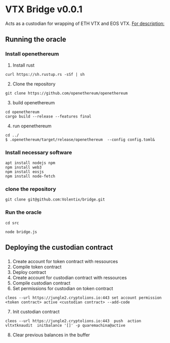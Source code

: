 # VTX Bridge v0.0.1
Acts as a custodian for wrapping of ETH VTX and EOS VTX.
[For description:](https://https://github.com/Volentix/bridge/blob/master/doc/AutomatedWrappedTokenCustodian.md)
## Running the oracle

### Install openethereum
1. Install rust
```
curl https://sh.rustup.rs -sSf | sh
```
2. Clone the repository
```
git clone https://github.com/openethereum/openethereum
```
3. build openethereum
```
cd openethereum
cargo build --release --features final
```
4. run openethereum
```
cd ../
$ .openethereum/target/release/openethereum  --config config.toml&
```
### Install necessary software 
```
apt install nodejs npm
npm install web3
npm install eosjs
npm install node-fetch
```
### clone the repository
```
git clone git@github.com:Volentix/bridge.git
```
### Run the oracle
```
cd src
```
```
node bridge.js
```
## Deploying the custodian contract
###
1. Create account for token contract with ressources
2. Compile token contract
3. Deploy contract
4. Create account for custodian contract with ressources
5. Compile custodian contract
6. Set permissions for custodian on token contract
```
cleos --url https://jungle2.cryptolions.io:443 set account permission <token contract> active <custodian contract> --add-code
```
7. Init custodian contract
```
cleos --url https://jungle2.cryptolions.io:443  push  action vltxtknaudit  initbalance '[]' -p quaremachina@active
```
8. Clear previous balances in the buffer





